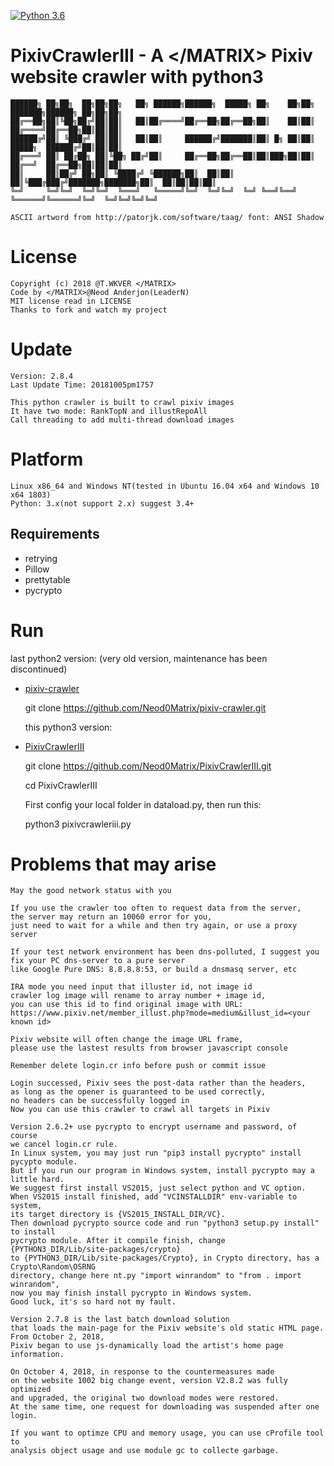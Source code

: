 
[![Python 3.6](https://img.shields.io/badge/Python-3.6-yellow.svg)](http://www.python.org/download/)

# PixivCrawlerIII - A \</MATRIX> Pixiv website crawler with python3
    
    ██████╗ ██╗██╗  ██╗██╗██╗   ██╗ ██████╗██████╗  █████╗ ██╗    ██╗██╗     ███████╗██████╗ ██╗██╗██╗
    ██╔══██╗██║╚██╗██╔╝██║██║   ██║██╔════╝██╔══██╗██╔══██╗██║    ██║██║     ██╔════╝██╔══██╗██║██║██║
    ██████╔╝██║ ╚███╔╝ ██║██║   ██║██║     ██████╔╝███████║██║ █╗ ██║██║     █████╗  ██████╔╝██║██║██║
    ██╔═══╝ ██║ ██╔██╗ ██║╚██╗ ██╔╝██║     ██╔══██╗██╔══██║██║███╗██║██║     ██╔══╝  ██╔══██╗██║██║██║
    ██║     ██║██╔╝ ██╗██║ ╚████╔╝ ╚██████╗██║  ██║██║  ██║╚███╔███╔╝███████╗███████╗██║  ██║██║██║██║
    ╚═╝     ╚═╝╚═╝  ╚═╝╚═╝  ╚═══╝   ╚═════╝╚═╝  ╚═╝╚═╝  ╚═╝ ╚══╝╚══╝ ╚══════╝╚══════╝╚═╝  ╚═╝╚═╝╚═╝╚═╝
                                                                                                  
    ASCII artword from http://patorjk.com/software/taag/ font: ANSI Shadow

License
======
    
    Copyright (c) 2018 @T.WKVER </MATRIX>
    Code by </MATRIX>@Neod Anderjon(LeaderN)
    MIT license read in LICENSE
    Thanks to fork and watch my project

Update
======

    Version: 2.8.4
    Last Update Time: 20181005pm1757
    
    This python crawler is built to crawl pixiv images
    It have two mode: RankTopN and illustRepoAll 
    Call threading to add multi-thread download images

Platform
======

    Linux x86_64 and Windows NT(tested in Ubuntu 16.04 x64 and Windows 10 x64 1803)
    Python: 3.x(not support 2.x) suggest 3.4+

## Requirements

* retrying
* Pillow
* prettytable
* pycrypto

Run
======

  last python2 version: (very old version, maintenance has been discontinued)
    
- [pixiv-crawler](https://github.com/Neod0Matrix/pixiv-crawler)
    
    git clone https://github.com/Neod0Matrix/pixiv-crawler.git
    
  this python3 version:

- [PixivCrawlerIII](https://github.com/Neod0Matrix/PixivCrawlerIII)

    git clone https://github.com/Neod0Matrix/PixivCrawlerIII.git
    
    cd PixivCrawlerIII
    
    First config your local folder in dataload.py, then run this:
    
    python3 pixivcrawleriii.py

Problems that may arise
======

    May the good network status with you

    If you use the crawler too often to request data from the server, 
    the server may return an 10060 error for you, 
    just need to wait for a while and then try again, or use a proxy server
    
    If your test network environment has been dns-polluted, I suggest you 
    fix your PC dns-server to a pure server
    like Google Pure DNS: 8.8.8.8:53, or build a dnsmasq server, etc
    
    IRA mode you need input that illuster id, not image id
    crawler log image will rename to array number + image id, 
    you can use this id to find original image with URL:
    https://www.pixiv.net/member_illust.php?mode=medium&illust_id=<your known id>
    
    Pixiv website will often change the image URL frame, 
    please use the lastest results from browser javascript console
    
    Remember delete login.cr info before push or commit issue
    
    Login successed, Pixiv sees the post-data rather than the headers,
    as long as the opener is guaranteed to be used correctly, 
    no headers can be successfully logged in
    Now you can use this crawler to crawl all targets in Pixiv

    Version 2.6.2+ use pycrypto to encrypt username and password, of course
    we cancel login.cr rule. 
    In Linux system, you may just run "pip3 install pycrypto" install pycypto module.
    But if you run our program in Windows system, install pycrypto may a little hard. 
    We suggest first install VS2015, just select python and VC option.
    When VS2015 install finished, add "VCINSTALLDIR" env-variable to system,
    its target directory is {VS2015_INSTALL_DIR/VC}.
    Then download pycrypto source code and run "python3 setup.py install" to install
    pycrypto module. After it compile finish, change {PYTHON3_DIR/Lib/site-packages/crypto}
    to {PYTHON3_DIR/Lib/site-packages/Crypto}, in Crypto directory, has a Crypto\Random\OSRNG
    directory, change here nt.py "import winrandom" to "from . import winrandom",
    now you may finish install pycrypto in Windows system.
    Good luck, it's so hard not my fault.

    Version 2.7.8 is the last batch download solution 
    that loads the main-page for the Pixiv website's old static HTML page.
    From October 2, 2018, 
    Pixiv began to use js-dynamically load the artist's home page information.

    On October 4, 2018, in response to the countermeasures made 
    on the website 1002 big change event, version V2.8.2 was fully optimized 
    and upgraded, the original two download modes were restored. 
    At the same time, one request for downloading was suspended after one login.

    If you want to optimze CPU and memory usage, you can use cProfile tool to 
    analysis object usage and use module gc to collecte garbage.
